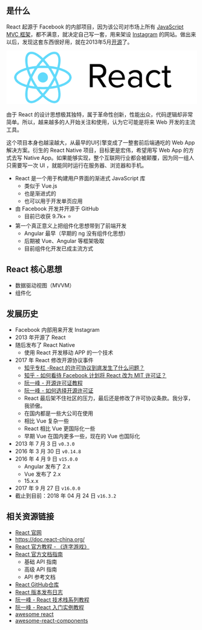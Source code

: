 ## 是什么

React 起源于 Facebook 的内部项目，因为该公司对市场上所有 [JavaScript MVC 框架](http://www.ruanyifeng.com/blog/2015/02/mvcmvp_mvvm.html)，都不满意，就决定自己写一套，用来架设 [Instagram](https://instagram.com/) 的网站。做出来以后，发现这套东西很好用，就在2013年5月[开源](http://facebook.github.io/react/blog/2013/06/05/why-react.html)了。

![react](./media/react-logo.png)

由于 React 的设计思想极其独特，属于革命性创新，性能出众，代码逻辑却非常简单。所以，越来越多的人开始关注和使用，认为它可能是将来 Web 开发的主流工具。

这个项目本身也越滚越大，从最早的UI引擎变成了一整套前后端通吃的 Web App 解决方案。衍生的 React Native 项目，目标更是宏伟，希望用写 Web App 的方式去写 Native App。如果能够实现，整个互联网行业都会被颠覆，因为同一组人只需要写一次 UI ，就能同时运行在服务器、浏览器和手机。

- React 是一个用于构建用户界面的渐进式 JavaScript 库
  - 类似于 Vue.js
  - 也是渐进式的
  - 也可以用于开发单页应用
- 由 Facebook 开发并开源于 GitHub
  - 目前已收获 9.7k+ :star:
- 第一个真正意义上把组件化思想带到了前端开发
  - Angular 最早（早期的 ng 没有组件化思想）
  - 后期被 Vue、Angular 等框架吸取
  - 目前组件化开发已成主流方式

## React 核心思想

- 数据驱动视图（MVVM）
- 组件化

## 发展历史

- Facebook 内部用来开发 Instagram
- 2013 年开源了 React
- 随后发布了 React Native
  - 使用 React 开发移动 APP 的一个技术
- 2017 年 React 修改开源协议事件
  - [知乎专栏 -React 的许可协议到底发生了什么问题？](https://zhuanlan.zhihu.com/p/28618630)
  - [知乎 - 如何看待 Facebook 计划将 React 改为 MIT 许可证？](https://www.zhihu.com/question/65728078)
  - [阮一峰 - 开源许可证教程](http://www.ruanyifeng.com/blog/2017/10/open-source-license-tutorial.html)
  - [阮一峰 - 如何选择开源许可证](http://www.ruanyifeng.com/blog/2011/05/how_to_choose_free_software_licenses.html)
  - React  最后架不住社区的压力，最后还是修改了许可协议条款。我分享，我骄傲。
  - 在国内都是一些大公司在使用
  - 相比 Vue 复杂一些
  - React 相比 Vue 更国际化一些
  - 早期 Vue 在国内更多一些，现在的 Vue 也国际化
- 2013 年 7 月 3 日 `v0.3.0`
- 2016 年 3 月 30 日 `v0.14.8`
- 2016 年 4 月 9 日 `v15.0.0`
  - Angular 发布了 2.x
  - Vue 发布了 2.x
  - 15.x.x
- 2017 年 9 月 27 日 `v16.0.0`
- 截止到目前：2018 年 04 月 24 日 `v16.3.2`

## 相关资源链接

- [React 官网](https://reactjs.org/)
- https://doc.react-china.org/
- [React 官方教程 - 《连字游戏》](https://reactjs.org/tutorial/tutorial.html)
- [React 官方文档指南](https://reactjs.org/docs/hello-world.html)
  - 基础 API 指南
  - 高级 API 指南
  - API 参考文档
- [React GitHub仓库](https://github.com/facebook/react/)
- [React 版本发布日志](https://github.com/facebook/react/releases)
- [阮一峰 - React 技术栈系列教程](http://www.ruanyifeng.com/blog/2016/09/react-technology-stack.html)
- [阮一峰 - React 入门实例教程](http://www.ruanyifeng.com/blog/2015/03/react.html)
- [awesome react](https://github.com/enaqx/awesome-react)
- [awesome-react-components](https://github.com/brillout/awesome-react-components)
